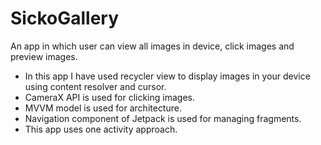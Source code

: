 # SickoGallery
An app in which user can view all images in device, click images and preview images.

- In this app I have used recycler view to display images in your device using content resolver and cursor.
- CameraX API is used for clicking images.
- MVVM model is used for architecture.
- Navigation component of Jetpack is used for managing fragments.
- This app uses one activity approach.
